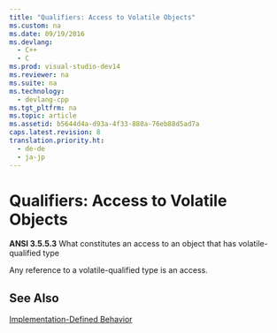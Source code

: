 ```yaml
---
title: "Qualifiers: Access to Volatile Objects"
ms.custom: na
ms.date: 09/19/2016
ms.devlang: 
  - C++
  - C
ms.prod: visual-studio-dev14
ms.reviewer: na
ms.suite: na
ms.technology: 
  - devlang-cpp
ms.tgt_pltfrm: na
ms.topic: article
ms.assetid: b5644d4a-d93a-4f33-880a-76eb88d5ad7a
caps.latest.revision: 8
translation.priority.ht: 
  - de-de
  - ja-jp
---
```

# Qualifiers: Access to Volatile Objects
**ANSI 3.5.5.3** What constitutes an access to an object that has volatile-qualified type  
  
 Any reference to a volatile-qualified type is an access.  
  
## See Also  
 [Implementation-Defined Behavior](../vs140/Implementation-Defined-Behavior.md)
